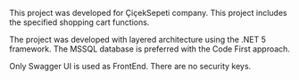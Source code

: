 This project was developed for ÇiçekSepeti company. This project includes the specified shopping cart functions.

The project was developed with layered architecture using the .NET 5 framework. The MSSQL database is preferred with the Code First approach.

Only Swagger UI is used as FrontEnd. There are no security keys.
